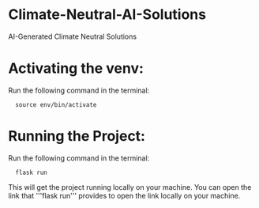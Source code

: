 # Climate-Neutral-AI-Solutions
AI-Generated Climate Neutral Solutions


# Activating the venv:
Run the following command in the terminal:
```
  source env/bin/activate
```

# Running the Project:
Run the following command in the terminal:
```
  flask run
```
This will get the project running locally on your machine. You can open the link that '''flask run''' provides to open the link locally on your machine.
